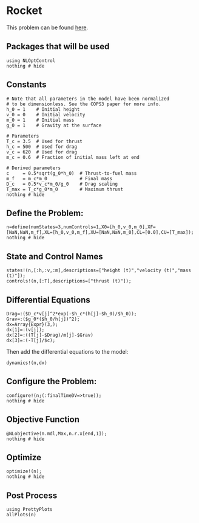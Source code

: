 # Rocket

This problem can be found [here](https://github.com/JuliaOpt/juliaopt-notebooks/blob/master/notebooks/JuMP-Rocket.ipynb).

## Packages that will be used
```@example Rocket
using NLOptControl
nothing # hide
```

## Constants
```@example Rocket
# Note that all parameters in the model have been normalized
# to be dimensionless. See the COPS3 paper for more info.
h_0 = 1    # Initial height
v_0 = 0    # Initial velocity
m_0 = 1    # Initial mass
g_0 = 1    # Gravity at the surface

# Parameters
T_c = 3.5  # Used for thrust
h_c = 500  # Used for drag
v_c = 620  # Used for drag
m_c = 0.6  # Fraction of initial mass left at end

# Derived parameters
c     = 0.5*sqrt(g_0*h_0)  # Thrust-to-fuel mass
m_f   = m_c*m_0            # Final mass
D_c   = 0.5*v_c*m_0/g_0    # Drag scaling
T_max = T_c*g_0*m_0        # Maximum thrust
nothing # hide
```

## Define the Problem:
```@example Rocket
n=define(numStates=3,numControls=1,X0=[h_0,v_0,m_0],XF=[NaN,NaN,m_f],XL=[h_0,v_0,m_f],XU=[NaN,NaN,m_0],CL=[0.0],CU=[T_max]);
nothing # hide
```

## State and Control Names
```@example Rocket
states!(n,[:h,:v,:m],descriptions=["height (t)","velocity (t)","mass (t)"]);
controls!(n,[:T],descriptions=["thrust (t)"]);
```

## Differential Equations
```@example Rocket
Drag=:($D_c*v[j]^2*exp(-$h_c*(h[j]-$h_0)/$h_0));
Grav=:($g_0*($h_0/h[j])^2);
dx=Array{Expr}(3,);
dx[1]=:(v[j]);
dx[2]=:((T[j]-$Drag)/m[j]-$Grav)
dx[3]=:(-T[j]/$c);
```
Then add the differential equations to the model:
```@example Rocket
dynamics!(n,dx)
```

## Configure the Problem:
```@example Rocket
configure!(n;(:finalTimeDV=>true));
nothing # hide
```

## Objective Function
```@example Rocket
@NLobjective(n.mdl,Max,n.r.x[end,1]);
nothing # hide
```

## Optimize
```@example Rocket
optimize!(n);
nothing # hide
```

## Post Process
```@example Rocket
using PrettyPlots
allPlots(n)
```
